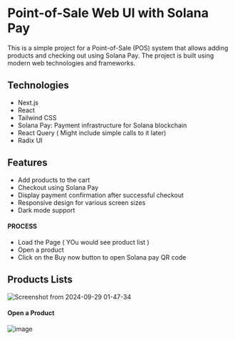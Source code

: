 # Point-of-Sale Web UI with Solana Pay

This is a simple project for a Point-of-Sale (POS) system that allows adding products and checking out using Solana Pay. The project is built using modern web technologies and frameworks.

## Technologies

- Next.js
- React
- Tailwind CSS
- Solana Pay: Payment infrastructure for Solana blockchain
- React Query ( Might include simple calls to it later)
- Radix UI


## Features

- Add products to the cart
- Checkout using Solana Pay
- Display payment confirmation after successful checkout
- Responsive design for various screen sizes
- Dark mode support


#### PROCESS 
* Load the Page ( YOu would see product list )
* Open a product 
* Click on the Buy now button to open Solana pay QR code

## Products Lists

![Screenshot from 2024-09-29 01-47-34](https://github.com/user-attachments/assets/6abe4a1e-c328-44eb-8460-4ce662cfc59f)


#### Open a Product 

![image](https://github.com/user-attachments/assets/0b634fc9-4b75-41a4-9d16-63c509e71557)
